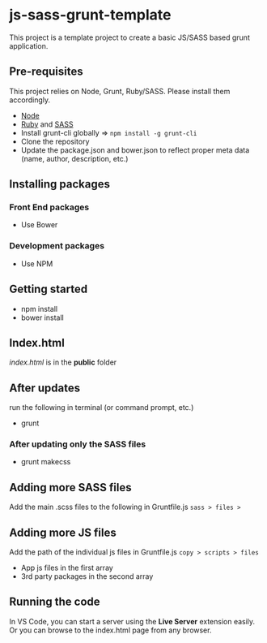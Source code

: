 # js-sass-grunt-template

This project is a template project to create a basic JS/SASS based grunt application.

## Pre-requisites

This project relies on Node, Grunt, Ruby/SASS. Please install them accordingly.

- [Node](https://nodejs.org/)
- [Ruby](https://rubyinstaller.org/) and [SASS](http://sass-lang.com/install)
- Install grunt-cli globally => `npm install -g grunt-cli`
- Clone the repository
- Update the package.json and bower.json to reflect proper meta data (name, author, description, etc.)

## Installing packages

### Front End packages

- Use Bower

### Development packages

- Use NPM

## Getting started

- npm install
- bower install

## Index.html

_index.html_ is in the **public** folder

## After updates

run the following in terminal (or command prompt, etc.)

- grunt

### After updating only the SASS files

- grunt makecss

## Adding more SASS files

Add the main .scss files to the following in Gruntfile.js
`sass > files >`

## Adding more JS files

Add the path of the individual js files in Gruntfile.js
`copy > scripts > files`

- App js files in the first array
- 3rd party packages in the second array

## Running the code

In VS Code, you can start a server using the **Live Server** extension easily.
Or you can browse to the index.html page from any browser.
